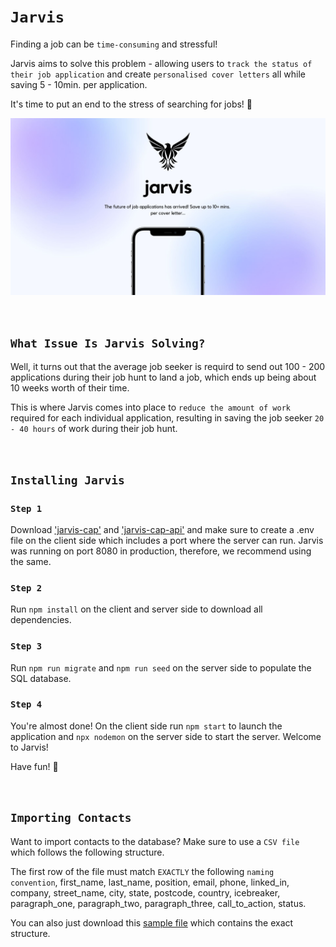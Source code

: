 # `Jarvis`

Finding a job can be `time-consuming` and stressful! 

Jarvis aims to solve this problem - allowing users to `track the status of their job application` and create `personalised cover letters` all while saving 5 - 10min. per application.

It's time to put an end to the stress of searching for jobs! 👊

![image](./jarvis-cover.jpg)


<br />


## `What Issue Is Jarvis Solving?`
Well, it turns out that the average job seeker is requird to send out 100 - 200 applications during their job hunt to land a job, which ends up being about 10 weeks worth of their time. 

This is where Jarvis comes into place to `reduce the amount of work` required for each individual application, resulting in saving the job seeker `20 - 40 hours` of work during their job hunt.


<br />


## `Installing Jarvis`

### `Step 1`

Download ['jarvis-cap'](https://github.com/timohuennebeck/jarvis-cap) and ['jarvis-cap-api'](https://github.com/timohuennebeck/jarvis-cap-api) and make sure to create a .env file on the client side which includes a port where the server can run. Jarvis was running on port 8080 in production, therefore, we recommend using the same.


### `Step 2`

Run `npm install` on the client and server side to download all dependencies.


### `Step 3`

Run `npm run migrate` and `npm run seed` on the server side to populate the SQL database.


### `Step 4`

You're almost done! On the client side run `npm start` to launch the application and `npx nodemon` on the server side to start the server. Welcome to Jarvis!

Have fun! 🌻


<br />


## `Importing Contacts`

Want to import contacts to the database? Make sure to use a `CSV file` which follows the following structure.

The first row of the file must match `EXACTLY` the following `naming convention`, first_name, last_name, position, email, phone, linked_in, company, street_name, city, state, postcode, country, icebreaker, paragraph_one, paragraph_two, paragraph_three, call_to_action, status.

You can also just download this [sample file](https://docs.google.com/spreadsheets/d/1qk9gSxsAPOP7cHvWGpGWX6rBkPpVtQ1pmisFdqNC7TA/edit#gid=1182257161) which contains the exact structure.
